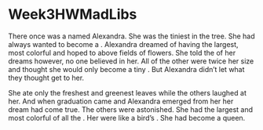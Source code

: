 # Week3HWMadLibs
There once was a <pig> named Alexandra. She was the tiniest <pig> in the tree. She had always wanted to become a <bird>. 
Alexandra dreamed of having the largest, most colorful <wings> and hoped to <fly> above fields of flowers. She told the <pigs> of her 
dreams however, no one believed in her. All of the other <pig> were twice her size and thought she would only become a tiny 
<wings>. But Alexandra didn’t let what they thought get to her.

She ate only the freshest and greenest leaves while the others laughed at her. And when graduation came and Alexandra <brilliantly> emerged 
from her <house> her dream had come true. The others were astonished. She had the largest and most colorful <wings> of all the <pigs>. 
Her <wings> were like a bird’s <wings>. She had become a queen.  
